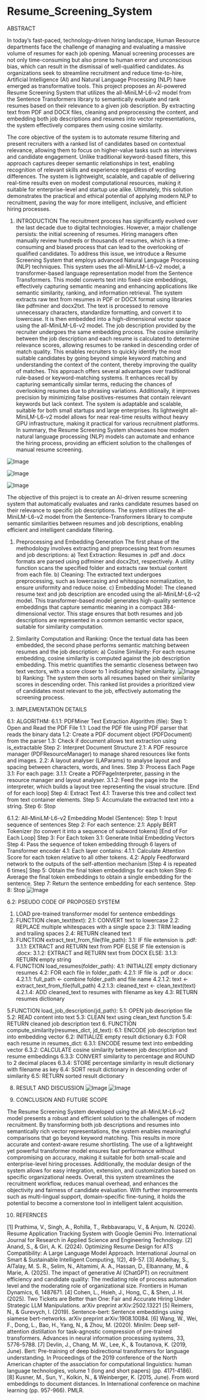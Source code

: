 ﻿# Resume_Screening_System
ABSTRACT

In today’s fast-paced, technology-driven hiring landscape, Human Resource departments face the challenge of managing and evaluating a massive volume of resumes for each job opening. Manual screening processes are not only time-consuming but also prone to human error and unconscious bias, which can result in the dismissal of well-qualified candidates. As organizations seek to streamline recruitment and reduce time-to-hire, Artificial Intelligence (AI) and Natural Language Processing (NLP) have emerged as transformative tools. This project proposes an AI-powered Resume Screening System that utilizes the all-MiniLM-L6-v2 model from the Sentence Transformers library to semantically evaluate and rank resumes based on their relevance to a given job description. By extracting text from PDF and DOCX files, cleaning and preprocessing the content, and embedding both job descriptions and resumes into vector representations, the system effectively compares them using cosine similarity.

The core objective of the system is to automate resume filtering and present recruiters with a ranked list of candidates based on contextual relevance, allowing them to focus on higher-value tasks such as interviews and candidate engagement. Unlike traditional keyword-based filters, this approach captures deeper semantic relationships in text, enabling recognition of relevant skills and experience regardless of wording differences. The system is lightweight, scalable, and capable of delivering real-time results even on modest computational resources, making it suitable for enterprise-level and startup use alike. Ultimately, this solution demonstrates the practical and ethical potential of applying modern NLP to recruitment, paving the way for more intelligent, inclusive, and efficient hiring processes.

1.	INTRODUCTION
The recruitment process has significantly evolved over the last decade due to digital technologies. However, a major challenge persists: the initial screening of resumes. Hiring managers often manually review hundreds or thousands of resumes, which is a time-consuming and biased process that can lead to the overlooking of qualified candidates.
To address this issue, we introduce a Resume Screening System that employs advanced Natural Language Processing (NLP) techniques. This system uses the all-MiniLM-L6-v2 model, a transformer-based language representation model from the Sentence Transformers. This model converts text into fixed-size embeddings, effectively capturing semantic meaning and enhancing applications like semantic similarity, ranking, and information retrieval. The system extracts raw text from resumes in PDF or DOCX format using libraries like pdfminer and docx2txt. The text is processed to remove unnecessary characters, standardize formatting, and convert it to lowercase. It is then embedded into a high-dimensional vector space using the all-MiniLM-L6-v2 model. 
The job description provided by the recruiter undergoes the same embedding process. The cosine similarity between the job description and each resume is calculated to determine relevance scores, allowing resumes to be ranked in descending order of match quality. This enables recruiters to quickly identify the most suitable candidates by going beyond simple keyword matching and understanding the context of the content, thereby improving the quality of matches. 
This approach offers several advantages over traditional rule-based or keyword-matching systems. It enhances recall by capturing semantically similar terms, reducing the chances of overlooking resumes due to phrasing variations. Additionally, it improves precision by minimizing false positives-resumes that contain relevant keywords but lack context. The system is adaptable and scalable, suitable for both small startups and large enterprises. Its lightweight all-MiniLM-L6-v2 model allows for near real-time results without heavy GPU infrastructure, making it practical for various recruitment platforms.
In summary, the Resume Screening System showcases how modern natural language processing (NLP) models can automate and enhance the hiring process, providing an efficient solution to the challenges of manual resume screening.


![Image](https://github.com/user-attachments/assets/0c572859-1d2d-4baf-be9b-9ad7ed09ebde)

![Image](https://github.com/user-attachments/assets/e75b551f-7dbb-4894-828a-92d711090847)


![Image](https://github.com/user-attachments/assets/442d6ee3-a432-4cdb-805d-696dc7678f97)

The objective of this project is to create an AI-driven resume screening system that automatically evaluates and ranks candidate resumes based on their relevance to specific job descriptions. The system utilizes the all-MiniLM-L6-v2 model from the Sentence-Transformers library to compute semantic similarities between resumes and job descriptions, enabling efficient and intelligent candidate filtering.
1. Preprocessing and Embedding Generation
The first phase of the methodology involves extracting and preprocessing text from resumes and job descriptions:
a)	Text Extraction: Resumes in .pdf and .docx formats are parsed using pdfminer and docx2txt, respectively. A utility function scans the specified folder and extracts raw textual content from each file.
b)	Cleaning: The extracted text undergoes preprocessing, such as lowercasing and whitespace normalization, to ensure uniformity and reduce noise.
c)  Embedding Model: The cleaned resume text and job description are encoded using the all-MiniLM-L6-v2 model. This transformer-based model generates high-quality sentence embeddings that capture semantic meaning in a compact 384-dimensional vector.
This stage ensures that both resumes and job descriptions are represented in a common semantic vector space, suitable for similarity computation.

2. Similarity Computation and Ranking:
Once the textual data has been embedded, the second phase performs semantic matching between resumes and the job description:
a)	Cosine Similarity: For each resume embedding, cosine similarity is computed against the job description embedding. This metric quantifies the semantic closeness between two text vectors, with a score closer to 1 indicating higher similarity.
![Image](https://github.com/user-attachments/assets/f166d37d-7499-4fb9-8eec-9af8aed0a837)
b)	Ranking: The system then sorts all resumes based on their similarity scores in descending order. This ranked list provides a prioritized view of candidates most relevant to the job, effectively automating the screening process.


7.	IMPLEMENTATION DETAILS


6.1: ALGORITHM:
6.1.1: PDFMiner Text Extraction Algorithm (file):
Step 1: Open and Read the PDF File
	1.1: Load the PDF file using PDF parser that reads the binary data
	1.2: Create a PDF document object (PDFDocument) from the parser
	1.3: Check if document allows text extraction using is_extractable
Step 2: Interpret Document Structure
2.1: A PDF resource manager (PDFResourceManager) to manage shared resources like fonts and images.
2.2: A layout analyser (LAParams) to analyse layout and spacing between characters, words, and lines.
Step 3: Process Each Page
	3.1: For each page:
3.1.1: Create a PDFPageInterpreter, passing in the resource manager and layout analyser.
3.1.2: Feed the page into the interpreter, which builds a layout tree representing the visual structure.
			[End of for each loop]
	Step 4: Extract Text
		4.1: Traverse this tree and collect text from text container elements.
	Step 5: Accumulate the extracted text into a string.
	Step 6: Stop



6.1.2: All-MiniLM-L6-v2 Embedding Model (Sentence):
	Step 1: Input sequence of sentences
	Step 2: For each sentence:
		2.1: Apply BERT Tokenizer (to convert it into a sequence of subword tokens)
	[End of For Each Loop]
	Step 3: For Each token
		3.1: Generate Initial Embedding Vectors
Step 4: Pass the sequence of token embedding through 6 layers of Transformer encoder
	4.1: Each layer contains:
4.1.1: Calculate Attention Score for each token relative to all other tokens.
4.2: Apply Feedforward network to the outputs of the self-attention mechanism
[Step 4 is repeated 6 times]
Step 5: Obtain the final token embeddings for each token 
Step 6: Average the final token embeddings to obtain a single embedding for the sentence.
Step 7: Return the sentence embedding for each sentence.
Step 8: Stop
![Image](https://github.com/user-attachments/assets/041e008e-d4be-47f6-a392-dc83c2703f98)

6.2: PSEUDO CODE OF PROPOSED SYSTEM
1. LOAD pre-trained transformer model for sentence embeddings
2. FUNCTION clean_text(text):
    2.1: CONVERT text to lowercase
    2.2: REPLACE multiple whitespaces with a single space
    2.3: TRIM leading and trailing spaces
    2.4: RETURN cleaned text
3. FUNCTION extract_text_from_file(file_path):
   3.1: IF file extension is .pdf:
        3.1.1: EXTRACT and RETURN text from PDF
    ELSE IF file extension is .docx:
        3.1.2: EXTRACT and RETURN text from DOCX
    ELSE:
        3.1.3: RETURN empty string
4. FUNCTION load_resumes(folder_path):
    4.1: INITIALIZE empty dictionary resumes
    4.2: FOR each file in folder_path:
        4.2.1: IF file is .pdf or .docx:
            4.2.1.1: full_path ← combine folder_path and file name
            4.2.1.2: text ← extract_text_from_file(full_path)
            4.2.1.3: cleaned_text ← clean_text(text)
            4.2.1.4: ADD cleaned_text to resumes with filename as key
    4.3: RETURN resumes dictionary

5.FUNCTION load_job_description(jd_path):
    5.1: OPEN job description file
    5.2: READ content into text
    5.3: CLEAN text using clean_text function
    5.4: RETURN cleaned job description text
6. FUNCTION compute_similarity(resumes_dict, jd_text):
    6.1: ENCODE job description text into embedding vector
    6.2: INITIALIZE empty result dictionary
    6.3: FOR each resume in resumes_dict:
        6.3.1: ENCODE resume text into embedding vector
        6.3.2: CALCULATE cosine similarity between job description and resume embeddings
        6.3.3: CONVERT similarity to percentage and ROUND to 2 decimal places
        6.3.4: STORE percentage similarity in result dictionary with filename as key
    6.4: SORT result dictionary in descending order of similarity
    6.5: RETURN sorted result dictionary

8.	RESULT AND DISCUSSION
    ![Image](https://github.com/user-attachments/assets/c403f97e-1713-42c0-936c-8c0a3bb774d2)
    ![Image](https://github.com/user-attachments/assets/54f001d9-48f8-4198-8810-68f80760d459)

9.	CONCLUSION AND FUTURE SCOPE

The Resume Screening System developed using the all-MiniLM-L6-v2 model presents a robust and efficient solution to the challenges of modern recruitment. By transforming both job descriptions and resumes into semantically rich vector representations, the system enables meaningful comparisons that go beyond keyword matching. This results in more accurate and context-aware resume shortlisting.
The use of a lightweight yet powerful transformer model ensures fast performance without compromising on accuracy, making it suitable for both small-scale and enterprise-level hiring processes. Additionally, the modular design of the system allows for easy integration, extension, and customization based on specific organizational needs.
Overall, this system streamlines the recruitment workflow, reduces manual overhead, and enhances the objectivity and fairness of candidate evaluation. 
With further improvements such as multi-lingual support, domain-specific fine-tuning, it holds the potential to become a cornerstone tool in intelligent talent acquisition.


10.	REFERNCES


[1] Prathima, V., Singh, A., Rohilla, T., Rebbavarapu, V., & Anjum, N. (2024). Resume Application Tracking System with Google Gemini Pro. International Journal for Research in Applied Science and Engineering Technology.
[2] Anand, S., & Giri, A. K. (2024). Optimizing Resume Design for ATS Compatibility: A Large Language Model Approach. International Journal on Smart & Sustainable Intelligent Computing, 1(2), 49-57.
[3] Abdelhay, S., AlTalay, M. S. R., Selim, N., Altamimi, A. A., Hassan, D., Elbannany, M., & Marie, A. (2025). The impact of generative AI (ChatGPT) on recruitment efficiency and candidate quality: The mediating role of process automation level and the moderating role of organizational size. Frontiers in Human Dynamics, 6, 1487671.
[4] Cohen, L., Hsieh, J., Hong, C., & Shen, J. H. (2025). Two Tickets are Better than One: Fair and Accurate Hiring Under Strategic LLM Manipulations. arXiv preprint arXiv:2502.13221
[5] Reimers, N., & Gurevych, I. (2019). Sentence-bert: Sentence embeddings using siamese bert-networks. arXiv preprint arXiv:1908.10084.
[6] Wang, W., Wei, F., Dong, L., Bao, H., Yang, N., & Zhou, M. (2020). Minilm: Deep self-attention distillation for task-agnostic compression of pre-trained transformers. Advances in neural information processing systems, 33, 5776-5788.
[7] Devlin, J., Chang, M. W., Lee, K., & Toutanova, K. (2019, June). Bert: Pre-training of deep bidirectional transformers for language understanding. In Proceedings of the 2019 conference of the North American chapter of the association for computational linguistics: human language technologies, volume 1 (long and short papers) (pp. 4171-4186).
[8] Kusner, M., Sun, Y., Kolkin, N., & Weinberger, K. (2015, June). From word embeddings to document distances. In International conference on machine learning (pp. 957-966). PMLR.
